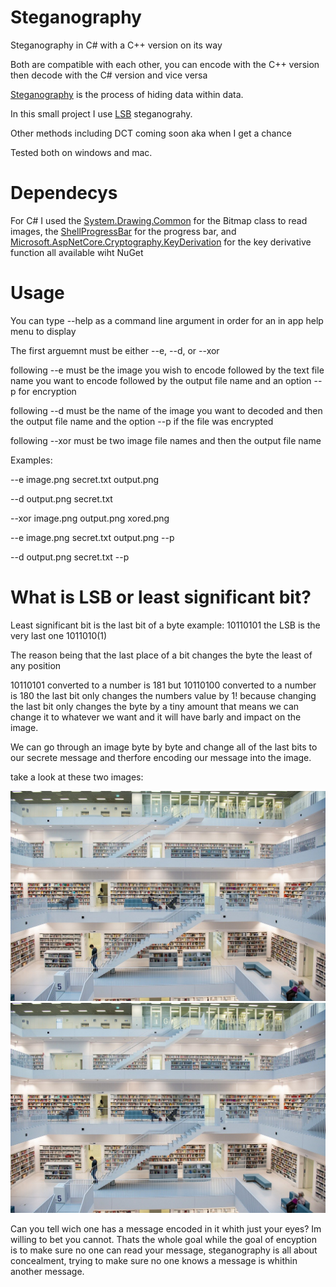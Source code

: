 # Steganography
Steganography in C# with a C++ version on its way

Both are compatible with each other, you can encode with the C++ version then decode with the C# version and vice versa

[Steganography](https://en.wikipedia.org/wiki/Steganography) is the process of hiding data within data.

In this small project I use [LSB](https://en.wikipedia.org/wiki/Bit_numbering) steganograhy.

Other methods including DCT coming soon aka when I get a chance

Tested both on windows and mac.


# Dependecys
For C# I used the [System.Drawing.Common](https://github.com/dotnet/runtime) for the Bitmap class to read images, the [ShellProgressBar](https://github.com/Mpdreamz/shellprogressbar) for the progress bar, and [Microsoft.AspNetCore.Cryptography.KeyDerivation](https://dotnet.microsoft.com/apps/aspnet) for the key derivative function all available wiht NuGet 

# Usage
You can type --help as a command line argument in order for an in app help menu to display 

The first arguemnt must be either --e, --d, or --xor

following --e must be the image you wish to encode followed by the text file name you want to encode followed by the output file name and an option --p for encryption

following --d must be the name of the image you want to decoded and then the output file name and the option --p if the file was encrypted

following --xor must be two image file names and then the output file name

Examples:

--e image.png secret.txt output.png

--d output.png secret.txt

--xor image.png output.png xored.png

--e image.png secret.txt output.png --p

--d output.png secret.txt --p

# What is LSB or least significant bit?
Least significant bit is the last bit of a byte example: 10110101 the LSB is the very last one 1011010(1)

The reason being that the last place of a bit changes the byte the least of any position

10110101 converted to a number is 181 but 10110100 converted to a number is 180 the last bit only changes the numbers value by 1!
because changing the last bit only changes the byte by a tiny amount that means we can change it to whatever we want and it will
have barly and impact on the image.

We can go through an image byte by byte and change all of the last bits to our secrete message and therfore encoding our message into
the image.

take a look at these two images:

![alt text](https://raw.githubusercontent.com/Car-byte/Steganography/main/Examples/encoded.png)
![alt text](https://github.com/Car-byte/Steganography/blob/main/Examples/library.png?raw=true)

Can you tell wich one has a message encoded in it whith just your eyes? Im willing to bet you cannot.
Thats the whole goal while the goal of encyption is to make sure no one can read your message,
steganography is all about concealment, trying to make sure no one knows a message is whithin another message.

